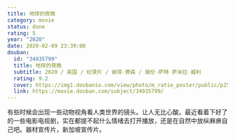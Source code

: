 ```yaml
---
title: 地球的夜晚
category: movie
status: done
rating: 5
year: "2020"
date: 2020-02-09 23:39:00
douban:
  id: "34935799"
  title: 地球的夜晚
  subtitle: 2020 / 英国 / 纪录片 / 彼得·费森 / 玻伦·萨特 萨米拉·威利
  rating: 9.2
  cover: https://img1.doubanio.com/view/photo/m_ratio_poster/public/p2582866849.jpg
  link: https://movie.douban.com/subject/34935799/
---
```


有些时候会出现一些动物视角看人类世界的镜头。让人无比心酸。最近看着下好了的一些电影电视剧，实在都提不起什么情绪去打开播放，还是在自然中放纵麻痹自己吧。器材宣传片，新加坡宣传片。
